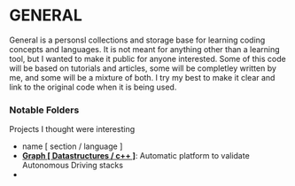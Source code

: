 
GENERAL 
===============

General is a personsl collections and storage base for learning coding concepts and languages. It is not meant for anything
other than a learning tool, but I wanted to make it public for anyone interested. Some of this code will be based on tutorials 
and articles, some will be completley written by me, and some will be a mixture of both. I try my best to make it clear 
and link to the original code when it is being used.  

### Notable Folders
Projects I thought were interesting

* name  [ section / language ]
* [**Graph [ Datastructures / c++ ]**](General-Practice/C++/knowledgeLibrary/datastructures/graph/): Automatic platform to validate Autonomous Driving stacks
*



